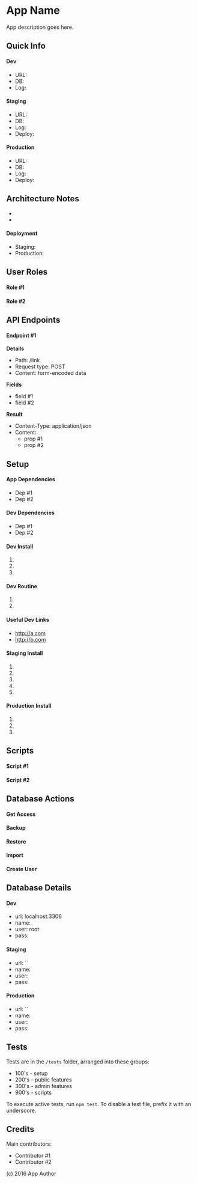 # App Name

App description goes here.

## Quick Info

#### Dev

- URL: 
- DB: 
- Log: 

#### Staging

- URL: 
- DB: 
- Log: 
- Deploy:

#### Production

- URL: 
- DB: 
- Log:
- Deploy:

## Architecture Notes

-
-

#### Deployment

- Staging:
- Production:

## User Roles

#### Role #1

#### Role #2

## API Endpoints

#### Endpoint #1

**Details**

- Path: /link
- Request type: POST
- Content: form-encoded data

**Fields**

- field #1
- field #2

**Result**

- Content-Type: application/json
- Content:
	- prop #1
	- prop #2
	
## Setup	
	
#### App Dependencies

- Dep #1
- Dep #2

#### Dev Dependencies

- Dep #1
- Dep #2

#### Dev Install

1.
2.
3.

#### Dev Routine

1.
2.

#### Useful Dev Links

- http://a.com
- http://b.com

#### Staging Install

1.
2.
3.
4.
5.

#### Production Install

1.
2.
3.

## Scripts

#### Script #1

#### Script #2

## Database Actions

#### Get Access

#### Backup

#### Restore

#### Import

#### Create User

## Database Details

#### Dev

- url: localhost:3306
- name:
- user: root
- pass:

#### Staging

- url: ``
- name: 
- user: 
- pass: 

#### Production

- url: ``
- name: 
- user: 
- pass: 

## Tests

Tests are in the `/tests` folder, arranged into these groups:

- 100's - setup
- 200's - public features
- 300's - admin features
- 900's - scripts

To execute active tests, run `npm test`. To disable a test file, prefix it with an underscore.

## Credits

Main contributors:

- Contributor #1
- Contributor #2

(c) 2016 App Author